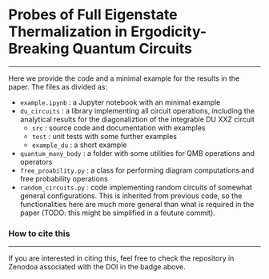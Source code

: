 # Probes of Full Eigenstate Thermalization in Ergodicity-Breaking Quantum Circuits
---

Here we provide the code and a minimal example for the results in the paper. The files as divided as:

- `example.ipynb` : a Jupyter notebook with an minimal example
- `du_circuits` : a library implementing all circuit operations, including the analytical results for the diagonaliztion of the integrable DU XXZ circuit
    -  `src` : source code and documentation with examples
    -  `test` : unit tests with some further examples
    -  `example_du` : a short example
- `quantum_many_body` : a folder with some utilities for QMB operations and operators
- `free_proability.py` : a class for performing diagram computations and free probability operations
- `random_circuits.py` : code implementing random circuits of somewhat general configurations. This is inherited from previous code, so the functionalities here are much more general than what is required in the paper (TODO: this might be simplified in a feuture commit).

### How to cite this
---


If you are interested in citing this, feel free to check the repository in Zenodoa associated with the DOI in the badge above.